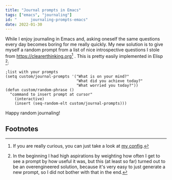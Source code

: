 ```yaml
---
title: "Journal prompts in Emacs"
tags: ["emacs", "journaling"]
id: "      journaling-prompts-emacs"
date: 2022-01-30
---
```





While I enjoy journaling in Emacs and, asking oneself the same questions
every day becomes boring for me really quickly. My new solution is to
give myself a random prompt from a list of nice introspective questions
I stole from <https://clearerthinking.org>[^1] . This is pretty easily
implemented in Elisp [^2]:

``` {.elisp}
;list with your prompts
(setq custom/journal-prompts '("What is on your mind?"
                               "What did you achieve today?"
                               "What worried you today?"))
(defun custom/random-phrase ()
  "command to insert prompt at cursor"
    (interactive)
    (insert (seq-random-elt custom/journal-prompts)))
```

Happy random journaling!

Footnotes
---------

[^1]: If you are really curious, you can just take a look at [my
    config](https://github.com/sonofhypnos/emacs-config).

[^2]: In the beginning I had high aspirations by weighting how often I
    get to see a prompt by how useful it was, but this (at least so far)
    turned out to be an overengineered solution, because it's very easy
    to just generate a new prompt, so I did not bother with that in the
    end.
